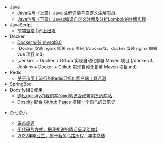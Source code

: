 <!-- _sidebar.md -->

* Java
  - [Java注解（上篇）Java 注解详情与自定义注解实战](java/1、Java注解详解（上篇）.md)
  - [Java注解（下篇）Javac编译自定义注解及分析Lombok的注解实现](java/2、Java注解详解（下篇）.md)
* JavaScript
  - [前端监控 | 码上出发](/javascript/前端监控/1、前端监控-码上出发.md)
* Docker 
  - [Docker 安装 mysql8.0](/docker/1docker安装mysql8.md)
  - [Docker 安装 nginx 部署 vue 项目](/docker/2、docker 安装 nginx 部署 vue 项目.md)
  - [Jenkins + Docker + Github 实现自动化部署 Maven 项目](/docker/3、Jenkins + Docker + Github 实现自动化部署 Maven 项目.md)
* Redis
  - [关于市面上流行的Redis可视化客户端工具评测](/redis/1、Redis客户端连接工具推文.md)
* SpringBoot
* Docsify相关使用
  * [通过docsify将我们写的md笔记变成可浏览的网站](/mix/通过docsify将我们写的md笔记变成可浏览的网站.md) <!--注意这里是相对路径-->
  * [Doscify 配合 Github Pages 搭建一个自己的云笔记](/mix/Doscify配合Github-Pages搭建一个自己的云笔记.md)

- 杂七杂八

  - [说点废话](/mix/说点废话.md) <!--注意这里是相对路径-->
  - [用代码的方式，把我想说的情话呈现给你💌](/mix/关于隐晦的表达我爱你.md)
  - [2022年毕业生，属于我的心路历程 | 年中总结](/mix/掘金征文-年中总结.md)
  
  
